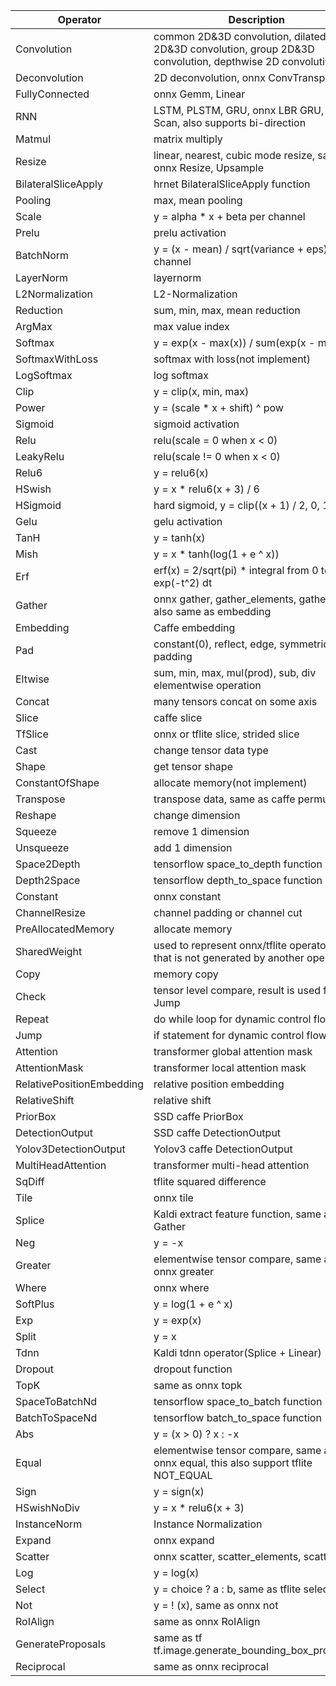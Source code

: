 | Operator                  | Description |
| ------------------------- | ----------- |
| Convolution               | common 2D&3D convolution, dilated 2D&3D convolution, group 2D&3D convolution, depthwise 2D convolution |
| Deconvolution             | 2D deconvolution, onnx ConvTranspose |
| FullyConnected            | onnx Gemm, Linear |
| RNN                       | LSTM, PLSTM, GRU, onnx LBR GRU, onnx Scan, also supports bi-direction |
| Matmul                    | matrix multiply |
| Resize                    | linear, nearest, cubic mode resize, same as onnx Resize, Upsample |
| BilateralSliceApply       | hrnet BilateralSliceApply function |
| Pooling                   | max, mean pooling |
| Scale                     | y = alpha * x + beta per channel |
| Prelu                     | prelu activation |
| BatchNorm                 | y = (x - mean) / sqrt(variance + eps) per channel |
| LayerNorm                 | layernorm |
| L2Normalization           | L2-Normalization |
| Reduction                 | sum, min, max, mean reduction |
| ArgMax                    | max value index |
| Softmax                   | y = exp(x - max(x)) / sum(exp(x - max(x))) |
| SoftmaxWithLoss           | softmax with loss(not implement) |
| LogSoftmax                | log softmax |
| Clip                      | y = clip(x, min, max) |
| Power                     | y = (scale * x + shift) ^ pow |
| Sigmoid                   | sigmoid activation |
| Relu                      | relu(scale = 0 when x < 0) |
| LeakyRelu                 | relu(scale != 0 when x < 0) |
| Relu6                     | y = relu6(x) |
| HSwish                    | y = x * relu6(x + 3) / 6 |
| HSigmoid                  | hard sigmoid, y = clip((x + 1) / 2, 0, 1)|
| Gelu                      | gelu activation |
| TanH                      | y = tanh(x) |
| Mish                      | y = x * tanh(log(1 + e ^ x)) |
| Erf                       | erf(x) = 2/sqrt(pi) * integral from 0 to x of exp(-t^2) dt|
| Gather                    | onnx gather, gather_elements, gatherND, also same as embedding |
| Embedding                 | Caffe embedding |
| Pad                       | constant(0), reflect, edge, symmetric padding |
| Eltwise                   | sum, min, max, mul(prod), sub, div elementwise operation |
| Concat                    | many tensors concat on some axis |
| Slice                     | caffe slice |
| TfSlice                   | onnx or tflite slice, strided slice |
| Cast                      | change tensor data type |
| Shape                     | get tensor shape |
| ConstantOfShape           | allocate memory(not implement) |
| Transpose                 | transpose data, same as caffe permute |
| Reshape                   | change dimension |
| Squeeze                   | remove 1 dimension |
| Unsqueeze                 | add 1 dimension |
| Space2Depth               | tensorflow space_to_depth function |
| Depth2Space               | tensorflow depth_to_space function |
| Constant                  | onnx constant |
| ChannelResize             | channel padding or channel cut |
| PreAllocatedMemory        | allocate memory |
| SharedWeight              | used to represent onnx/tflite operator input that is not generated by another operator |
| Copy                      | memory copy |
| Check                     | tensor level compare, result is used for Jump |
| Repeat                    | do while loop for dynamic control flow |
| Jump                      | if statement for dynamic control flow |
| Attention                 | transformer global attention mask |
| AttentionMask             | transformer local attention mask |
| RelativePositionEmbedding | relative position embedding |
| RelativeShift             | relative shift |
| PriorBox                  | SSD caffe PriorBox |
| DetectionOutput           | SSD caffe DetectionOutput |
| Yolov3DetectionOutput     | Yolov3 caffe DetectionOutput |
| MultiHeadAttention        | transformer multi-head attention |
| SqDiff                    | tflite squared difference |
| Tile                      | onnx tile |
| Splice                    | Kaldi extract feature function, same as Gather |
| Neg                       | y = -x |
| Greater                   | elementwise tensor compare, same as onnx greater |
| Where                     | onnx where|
| SoftPlus                  | y = log(1 + e ^ x)|
| Exp                       | y = exp(x) |
| Split                     | y = x |
| Tdnn                      | Kaldi tdnn operator(Splice + Linear) |
| Dropout                   | dropout function |
| TopK                      | same as onnx topk |
| SpaceToBatchNd            | tensorflow space_to_batch function |
| BatchToSpaceNd            | tensorflow batch_to_space function |
| Abs                       | y = (x > 0) ? x : -x |
| Equal                     | elementwise tensor compare, same as onnx equal, this also support tflite NOT_EQUAL |
| Sign                      | y = sign(x) |
| HSwishNoDiv               | y = x * relu6(x + 3) |
| InstanceNorm              | Instance Normalization |
| Expand                    | onnx expand |
| Scatter                   | onnx scatter, scatter_elements, scatterND |
| Log                       | y = log(x) |
| Select                    | y = choice ? a : b, same as tflite select |
| Not                       | y = ! (x), same as onnx not |
| RoIAlign                  | same as onnx RoIAlign |
| GenerateProposals         | same as tf tf.image.generate_bounding_box_proposals |
| Reciprocal                | same as onnx reciprocal |
